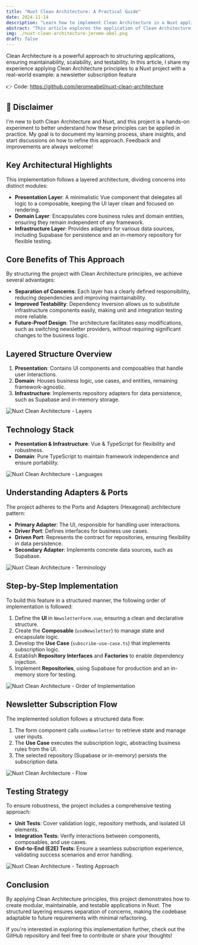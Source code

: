 ```yaml
---
title: "Nuxt Clean Architecture: A Practical Guide"
date: 2024-11-14
description: "Learn how to implement Clean Architecture in a Nuxt application with a real-world example: a modular, testable, and scalable newsletter subscription feature."
abstract: "This article explores the application of Clean Architecture principles in Nuxt 4, demonstrating how to structure a newsletter subscription feature using a layered approach. By leveraging the new Nuxt 4 file structure, we ensure better modularity, maintainability, and testability, making it easier to evolve and scale the application over time."
img: ./nuxt-clean-architecture-jerome-abel.png
draft: false
---
```


Clean Architecture is a powerful approach to structuring applications, ensuring maintainability, scalability, and testability. In this article, I share my experience applying Clean Architecture principles to a Nuxt project with a real-world example: a newsletter subscription feature

👉 Code: https://github.com/jeromeabel/nuxt-clean-architecture

## 🌱 Disclaimer

I'm new to both Clean Architecture and Nuxt, and this project is a hands-on experiment to better understand how these principles can be applied in practice. My goal is to document my learning process, share insights, and start discussions on how to refine this approach. Feedback and improvements are always welcome!

## Key Architectural Highlights

This implementation follows a layered architecture, dividing concerns into distinct modules:

- **Presentation Layer**: A minimalistic Vue component that delegates all logic to a composable, keeping the UI layer clean and focused on rendering.
- **Domain Layer**: Encapsulates core business rules and domain entities, ensuring they remain independent of any framework.
- **Infrastructure Layer**: Provides adapters for various data sources, including Supabase for persistence and an in-memory repository for flexible testing.

## Core Benefits of This Approach

By structuring the project with Clean Architecture principles, we achieve several advantages:

- **Separation of Concerns**: Each layer has a clearly defined responsibility, reducing dependencies and improving maintainability.
- **Improved Testability**: Dependency Inversion allows us to substitute infrastructure components easily, making unit and integration testing more reliable.
- **Future-Proof Design**: The architecture facilitates easy modifications, such as switching newsletter providers, without requiring significant changes to the business logic.

## Layered Structure Overview

1. **Presentation**: Contains UI components and composables that handle user interactions.
2. **Domain**: Houses business logic, use cases, and entities, remaining framework-agnostic.
3. **Infrastructure**: Implements repository adapters for data persistence, such as Supabase and in-memory storage.

![Nuxt Clean Architecture - Layers](./2.png)

## Technology Stack

- **Presentation & Infrastructure**: Vue & TypeScript for flexibility and robustness.
- **Domain**: Pure TypeScript to maintain framework independence and ensure portability.

![Nuxt Clean Architecture - Languages](./3.png)

## Understanding Adapters & Ports

The project adheres to the Ports and Adapters (Hexagonal) architecture pattern:

- **Primary Adapter**: The UI, responsible for handling user interactions.
- **Driver Port**: Defines interfaces for business use cases.
- **Driven Port**: Represents the contract for repositories, ensuring flexibility in data persistence.
- **Secondary Adapter**: Implements concrete data sources, such as Supabase.

![Nuxt Clean Architecture - Terminology](./4.png)

## Step-by-Step Implementation

To build this feature in a structured manner, the following order of implementation is followed:

1. Define the **UI** in `NewsletterForm.vue`, ensuring a clean and declarative structure.
2. Create the **Composable** (`useNewsletter`) to manage state and encapsulate logic.
3. Develop the **Use Case** (`subscribe-use-case.ts`) that implements subscription logic.
4. Establish **Repository Interfaces** and **Factories** to enable dependency injection.
5. Implement **Repositories**, using Supabase for production and an in-memory store for testing.

![Nuxt Clean Architecture - Order of Implementation](./5.png)

## Newsletter Subscription Flow

The implemented solution follows a structured data flow:

1. The form component calls `useNewsletter` to retrieve state and manage user inputs.
2. The **Use Case** executes the subscription logic, abstracting business rules from the UI.
3. The selected repository (Supabase or in-memory) persists the subscription data.

![Nuxt Clean Architecture - Flow](./6.png)

## Testing Strategy

To ensure robustness, the project includes a comprehensive testing approach:

- **Unit Tests**: Cover validation logic, repository methods, and isolated UI elements.
- **Integration Tests**: Verify interactions between components, composables, and use cases.
- **End-to-End (E2E) Tests**: Ensure a seamless subscription experience, validating success scenarios and error handling.

![Nuxt Clean Architecture - Testing Approach](./7.png)

## Conclusion

By applying Clean Architecture principles, this project demonstrates how to create modular, maintainable, and testable applications in Nuxt. The structured layering ensures separation of concerns, making the codebase adaptable to future requirements with minimal refactoring.

If you're interested in exploring this implementation further, check out the GitHub repository and feel free to contribute or share your thoughts!
